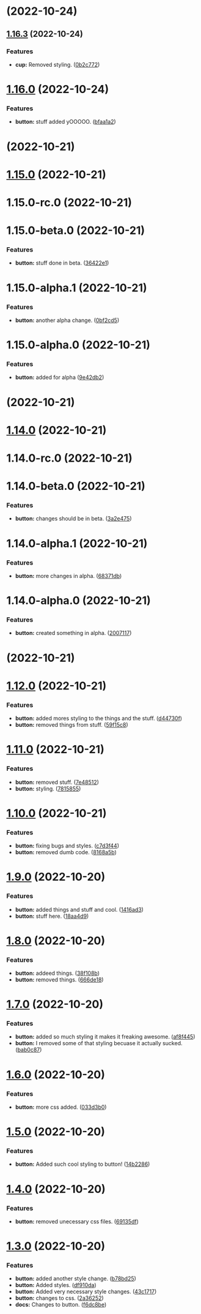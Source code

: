 # [](https://github.com/AAInternal/aileron/compare/v1.16.3...v) (2022-10-24)



## [1.16.3](https://github.com/AAInternal/aileron/compare/v1.16.2...v1.16.3) (2022-10-24)


### Features

* **cup:** Removed styling. ([0b2c772](https://github.com/AAInternal/aileron/commit/0b2c7723833376fb2ef3e2241b489292dd178fa5))






# [1.16.0](https://github.com/AAInternal/aileron/compare/v1.15.0...v1.16.0) (2022-10-24)


### Features

* **button:** stuff added yOOOOO. ([bfaa1a2](https://github.com/AAInternal/aileron/commit/bfaa1a2d72c46cec0f4459fe5b90f55fea1e1137))



# [](https://github.com/AAInternal/aileron/compare/v1.15.0...v) (2022-10-21)



# [1.15.0](https://github.com/AAInternal/aileron/compare/v1.14.0...v1.15.0) (2022-10-21)



# 1.15.0-rc.0 (2022-10-21)



# 1.15.0-beta.0 (2022-10-21)


### Features

* **button:** stuff done in beta. ([36422e1](https://github.com/AAInternal/aileron/commit/36422e13632b982df5d6780e4d9457fef61a7814))



# 1.15.0-alpha.1 (2022-10-21)


### Features

* **button:** another alpha change. ([0bf2cd5](https://github.com/AAInternal/aileron/commit/0bf2cd5f9253ea598efbb807d15d1850a1cd2628))



# 1.15.0-alpha.0 (2022-10-21)


### Features

* **button:** added for alpha ([9e42db2](https://github.com/AAInternal/aileron/commit/9e42db2aa82fda86a301d4621010f7508d259a5d))



# [](https://github.com/AAInternal/aileron/compare/v1.14.0...v) (2022-10-21)



# [1.14.0](https://github.com/AAInternal/aileron/compare/v1.13.0...v1.14.0) (2022-10-21)



# 1.14.0-rc.0 (2022-10-21)



# 1.14.0-beta.0 (2022-10-21)


### Features

* **button:** changes should be in beta. ([3a2e475](https://github.com/AAInternal/aileron/commit/3a2e4750a3f7883a5f1eb00bf37bce4035ed3d6a))



# 1.14.0-alpha.1 (2022-10-21)


### Features

* **button:** more changes in alpha. ([68371db](https://github.com/AAInternal/aileron/commit/68371db2c2688ae320ef2b47cc150c352003dd63))



# 1.14.0-alpha.0 (2022-10-21)


### Features

* **button:** created something in alpha. ([2007117](https://github.com/AAInternal/aileron/commit/2007117afd6bcadc958aaa137dcdc529772ec71c))



# [](https://github.com/AAInternal/aileron/compare/v1.13.0...v) (2022-10-21)



# [1.12.0](https://github.com/AAInternal/aileron/compare/v1.11.0...v1.12.0) (2022-10-21)


### Features

* **button:** added mores styling to the things and the stuff. ([d44730f](https://github.com/AAInternal/aileron/commit/d44730f21fc9168afa166e3611083278e98ee27b))
* **button:** removed things from stuff. ([59f15c8](https://github.com/AAInternal/aileron/commit/59f15c859c715b87877fbfde090a36b1babec125))



# [1.11.0](https://github.com/AAInternal/aileron/compare/v1.10.0...v1.11.0) (2022-10-21)


### Features

* **button:** removed stuff. ([7e48512](https://github.com/AAInternal/aileron/commit/7e48512a9858c20e5a3f11e8362c8fec2e909c13))
* **button:** styling. ([7815855](https://github.com/AAInternal/aileron/commit/78158550e793b5065a2f127b9a3fe756fd1e77ff))



# [1.10.0](https://github.com/AAInternal/aileron/compare/v1.9.0...v1.10.0) (2022-10-21)


### Features

* **button:** fixing bugs and styles. ([c7d3f44](https://github.com/AAInternal/aileron/commit/c7d3f44e5ba6a2e7745f1d7bdfe4b9d71a288a97))
* **button:** removed dumb code. ([8168a5b](https://github.com/AAInternal/aileron/commit/8168a5b029cbe9f3059c5e70e935fac9b5fbab88))



# [1.9.0](https://github.com/AAInternal/aileron/compare/v1.8.0...v1.9.0) (2022-10-20)


### Features

* **button:** added things and stuff and cool. ([1416ad3](https://github.com/AAInternal/aileron/commit/1416ad3931d127007ba605e26a3ac6eb6142eb69))
* **button:** stuff here. ([18aa4d9](https://github.com/AAInternal/aileron/commit/18aa4d91f5f849907c4cbfd30ce326e27640038a))



# [1.8.0](https://github.com/AAInternal/aileron/compare/v1.7.0...v1.8.0) (2022-10-20)


### Features

* **button:** addeed things. ([38f108b](https://github.com/AAInternal/aileron/commit/38f108b562c917f76356f7dd685c8e53d705f8ba))
* **button:** removed things. ([666de18](https://github.com/AAInternal/aileron/commit/666de180cb2d1db3a81f4628f3abc5d94d6a8779))



# [1.7.0](https://github.com/AAInternal/aileron/compare/v1.6.0...v1.7.0) (2022-10-20)


### Features

* **button:** added so much styling it makes it freaking awesome. ([af8f445](https://github.com/AAInternal/aileron/commit/af8f44568b345b14343be3c0631ec321b42670e8))
* **button:** I removed some of that styling becuase it actually sucked. ([bab0c87](https://github.com/AAInternal/aileron/commit/bab0c87ed085e5edd66a38c4c3bed4f0d72d7475))



# [1.6.0](https://github.com/AAInternal/aileron/compare/v1.5.0...v1.6.0) (2022-10-20)


### Features

* **button:** more css added. ([033d3b0](https://github.com/AAInternal/aileron/commit/033d3b05a43122b594204c765efe8f68b31c4b78))



# [1.5.0](https://github.com/AAInternal/aileron/compare/v1.4.0...v1.5.0) (2022-10-20)


### Features

* **button:** Added such cool styling to button! ([14b2286](https://github.com/AAInternal/aileron/commit/14b228607fceb7f3252a782860cb18d0a6bd9e86))



# [1.4.0](https://github.com/AAInternal/aileron/compare/v1.3.0...v1.4.0) (2022-10-20)


### Features

* **button:** removed unecessary css files. ([69135df](https://github.com/AAInternal/aileron/commit/69135df50e30715f9cc82154f922197e6f753a58))



# [1.3.0](https://github.com/AAInternal/aileron/compare/f6dc8befa88ae6feb5dabdacfa7ab99f531ad3e2...v1.3.0) (2022-10-20)


### Features

* **button:** added another style change. ([b78bd25](https://github.com/AAInternal/aileron/commit/b78bd25d7522a86d3c6551f0eb017f83f1eb3b2b))
* **button:** Added styles. ([df910da](https://github.com/AAInternal/aileron/commit/df910da67a350c5ab49d3f0b1e8085e2495d26db))
* **button:** Added very necessary style changes. ([43c1717](https://github.com/AAInternal/aileron/commit/43c171771e522362178a764b7b3bf94b3ed85250))
* **button:** changes to css. ([2a36252](https://github.com/AAInternal/aileron/commit/2a36252090ba2c8328a62d3c94cbaec53f8e960b))
* **docs:** Changes to button. ([f6dc8be](https://github.com/AAInternal/aileron/commit/f6dc8befa88ae6feb5dabdacfa7ab99f531ad3e2))



